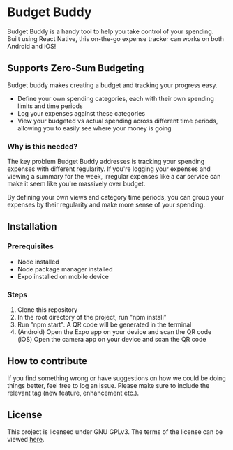 # Budget Buddy 
Budget Buddy is a handy tool to help you take control of your spending. Built using React Native, this on-the-go expense tracker can works on both Android and iOS!  


## Supports Zero-Sum Budgeting 
Budget buddy makes creating a budget and tracking your progress easy. 
* Define your own spending categories, each with their own spending limits and time periods
* Log your expenses against these categories 
* View your budgeted vs actual spending across different time periods, allowing you to easily see where your money is going 

### Why is this needed? 
The key problem Budget Buddy addresses is tracking your spending expenses with different regularity. If you're logging your expenses and viewing a summary for the week, irregular expenses like a car service can make it seem like you're massively over budget. 

By defining your own views and category time periods, you can group your expenses by their regularity and make more sense of your spending. 

## Installation
### Prerequisites
* Node installed
* Node package manager installed
* Expo installed on mobile device 

### Steps
1. Clone this repository 
2. In the root directory of the project, run "npm install" 
3. Run "npm start". A QR code will be generated in the terminal
4. (Android) Open the Expo app on your device and scan the QR code
(iOS) Open the camera app on your device and scan the QR code 

## How to contribute
If you find something wrong or have suggestions on how we could be doing things better, feel free to log an issue. Please make sure to include the relevant tag (new feature, enhancement etc.).   

## License
This project is licensed under GNU GPLv3. 
The terms of the license can be viewed [here](LICENSE). 